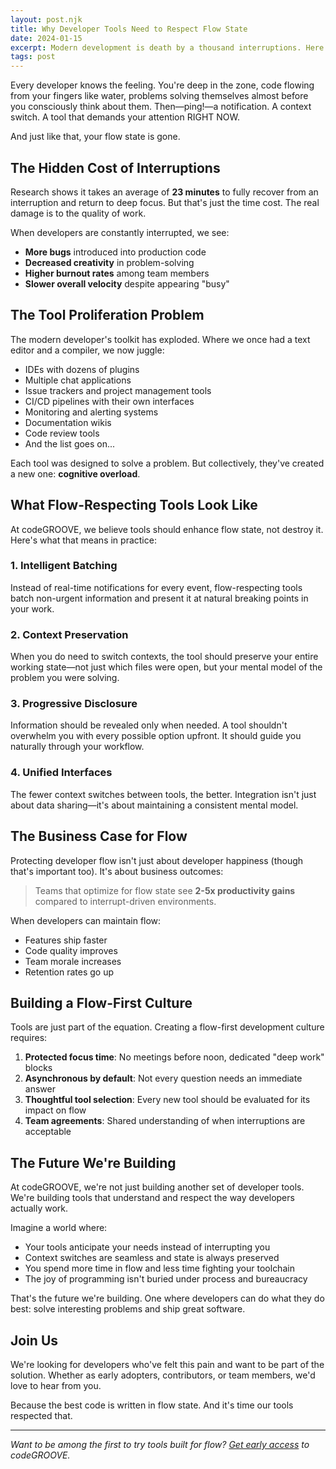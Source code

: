 ```yaml
---
layout: post.njk
title: Why Developer Tools Need to Respect Flow State
date: 2024-01-15
excerpt: Modern development is death by a thousand interruptions. Here's why protecting developer flow state should be the top priority for any tool.
tags: post
---
```


Every developer knows the feeling. You're deep in the zone, code flowing from your fingers like water, problems solving themselves almost before you consciously think about them. Then—ping!—a notification. A context switch. A tool that demands your attention RIGHT NOW.

And just like that, your flow state is gone.

<!-- excerpt -->

## The Hidden Cost of Interruptions

Research shows it takes an average of **23 minutes** to fully recover from an interruption and return to deep focus. But that's just the time cost. The real damage is to the quality of work.

When developers are constantly interrupted, we see:

- **More bugs** introduced into production code
- **Decreased creativity** in problem-solving
- **Higher burnout rates** among team members
- **Slower overall velocity** despite appearing "busy"

## The Tool Proliferation Problem

The modern developer's toolkit has exploded. Where we once had a text editor and a compiler, we now juggle:

- IDEs with dozens of plugins
- Multiple chat applications
- Issue trackers and project management tools
- CI/CD pipelines with their own interfaces
- Monitoring and alerting systems
- Documentation wikis
- Code review tools
- And the list goes on...

Each tool was designed to solve a problem. But collectively, they've created a new one: **cognitive overload**.

## What Flow-Respecting Tools Look Like

At codeGROOVE, we believe tools should enhance flow state, not destroy it. Here's what that means in practice:

### 1. Intelligent Batching

Instead of real-time notifications for every event, flow-respecting tools batch non-urgent information and present it at natural breaking points in your work.

### 2. Context Preservation

When you do need to switch contexts, the tool should preserve your entire working state—not just which files were open, but your mental model of the problem you were solving.

### 3. Progressive Disclosure

Information should be revealed only when needed. A tool shouldn't overwhelm you with every possible option upfront. It should guide you naturally through your workflow.

### 4. Unified Interfaces

The fewer context switches between tools, the better. Integration isn't just about data sharing—it's about maintaining a consistent mental model.

## The Business Case for Flow

Protecting developer flow isn't just about developer happiness (though that's important too). It's about business outcomes:

> Teams that optimize for flow state see **2-5x productivity gains** compared to interrupt-driven environments.

When developers can maintain flow:
- Features ship faster
- Code quality improves
- Team morale increases
- Retention rates go up

## Building a Flow-First Culture

Tools are just part of the equation. Creating a flow-first development culture requires:

1. **Protected focus time**: No meetings before noon, dedicated "deep work" blocks
2. **Asynchronous by default**: Not every question needs an immediate answer
3. **Thoughtful tool selection**: Every new tool should be evaluated for its impact on flow
4. **Team agreements**: Shared understanding of when interruptions are acceptable

## The Future We're Building

At codeGROOVE, we're not just building another set of developer tools. We're building tools that understand and respect the way developers actually work.

Imagine a world where:
- Your tools anticipate your needs instead of interrupting you
- Context switches are seamless and state is always preserved
- You spend more time in flow and less time fighting your toolchain
- The joy of programming isn't buried under process and bureaucracy

That's the future we're building. One where developers can do what they do best: solve interesting problems and ship great software.

## Join Us

We're looking for developers who've felt this pain and want to be part of the solution. Whether as early adopters, contributors, or team members, we'd love to hear from you.

Because the best code is written in flow state. And it's time our tools respected that.

---

*Want to be among the first to try tools built for flow? [Get early access](/contact/) to codeGROOVE.*